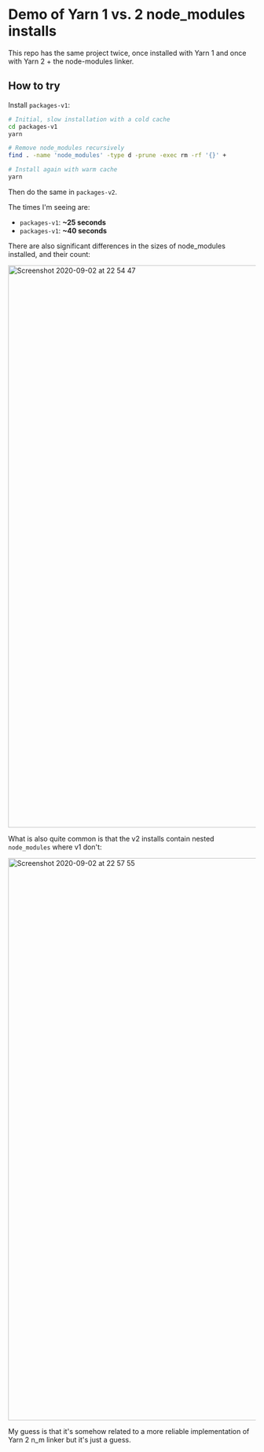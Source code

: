 # Demo of Yarn 1 vs. 2 node_modules installs

This repo has the same project twice, once installed with Yarn 1 and once with Yarn 2 + the node-modules linker.

## How to try

Install `packages-v1`:

```bash
# Initial, slow installation with a cold cache
cd packages-v1
yarn

# Remove node_modules recursively
find . -name 'node_modules' -type d -prune -exec rm -rf '{}' +

# Install again with warm cache
yarn
```

Then do the same in `packages-v2`.

The times I'm seeing are:

- `packages-v1`: **~25 seconds**
- `packages-v1`: **~40 seconds**

There are also significant differences in the sizes of node_modules installed, and their count:

<img width="1145" alt="Screenshot 2020-09-02 at 22 54 47" src="https://user-images.githubusercontent.com/101152/92035655-51568980-ed6f-11ea-9685-3761a8dcb4b1.png">

What is also quite common is that the v2 installs contain nested `node_modules` where v1 don't:

<img width="1145" alt="Screenshot 2020-09-02 at 22 57 55" src="https://user-images.githubusercontent.com/101152/92035994-de014780-ed6f-11ea-9872-e749d427b3b5.png">

My guess is that it's somehow related to a more reliable implementation of Yarn 2 n_m linker but it's just a guess.
